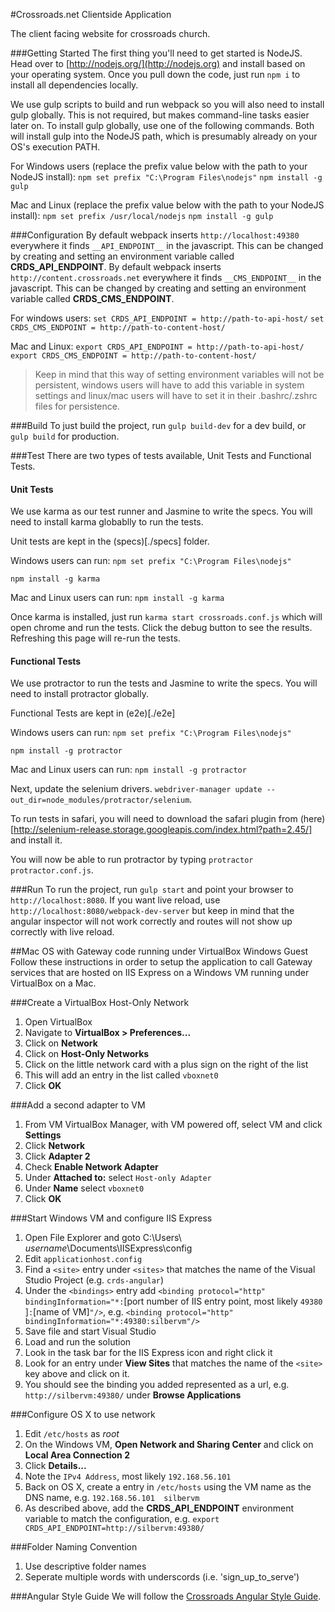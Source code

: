 #Crossroads.net Clientside Application

The client facing website for crossroads church. 

###Getting Started 
The first thing you'll need to get started is NodeJS. Head over to [http://nodejs.org/](http://nodejs.org) and install based on your operating system. Once you pull down the code, just run `npm i` to install all dependencies locally.

We use gulp scripts to build and run webpack so you will also need to install gulp globally.  This is not required, but makes command-line tasks easier later on.  To install gulp globally, use one of the following commands.  Both will install gulp into the NodeJS path, which is presumably already on your OS's execution PATH.

For Windows users (replace the prefix value below with the path to your NodeJS install):
``` npm set prefix "C:\Program Files\nodejs" ```
``` npm install -g gulp ```

Mac and Linux (replace the prefix value below with the path to your NodeJS install):
``` npm set prefix /usr/local/nodejs ```
``` npm install -g gulp ```

###Configuration
By default webpack inserts `http://localhost:49380` everywhere it finds `__API_ENDPOINT__` in the javascript. This can be changed by creating and setting an environment variable called **CRDS_API_ENDPOINT**. 
By default webpack inserts `http://content.crossroads.net` everywhere it finds `__CMS_ENDPOINT__` in the javascript. This can be changed by creating and setting an environment variable called **CRDS_CMS_ENDPOINT**. 

For windows users:
``` set CRDS_API_ENDPOINT = http://path-to-api-host/ ```
``` set CRDS_CMS_ENDPOINT = http://path-to-content-host/ ```

Mac and Linux:
``` export CRDS_API_ENDPOINT = http://path-to-api-host/ ```
``` export CRDS_CMS_ENDPOINT = http://path-to-content-host/ ```

>Keep in mind that this way of setting environment variables will not be persistent, windows users will have to add this variable in system settings and linux/mac users will have to set it in their .bashrc/.zshrc files for persistence. 

###Build
To just build the project, run `gulp build-dev` for a dev build, or `gulp build` for production.

###Test
There are two types of tests available, Unit Tests and Functional Tests. 
#### Unit Tests
We use karma as our test runner and Jasmine to write the specs. You will need to install karma globablly to run the tests. 

Unit tests are kept in the (specs)[./specs] folder.

Windows users can run:
``` npm set prefix "C:\Program Files\nodejs" ```

``` npm install -g karma ```

Mac and Linux users can run:
``` npm install -g karma ```

Once karma is installed, just run `karma start crossroads.conf.js` which will open chrome and run the tests. Click the debug button to see the results. Refreshing this page will re-run the tests.

#### Functional Tests
We use protractor to run the tests and Jasmine to write the specs. You will need to install protractor globally. 

Functional Tests are kept in (e2e)[./e2e]

Windows users can run:
``` npm set prefix "C:\Program Files\nodejs" ```

``` npm install -g protractor ```

Mac and Linux users can run:
``` npm install -g protractor ```

Next, update the selenium drivers. `webdriver-manager update --out_dir=node_modules/protractor/selenium`. 

To run tests in safari, you will need to download the safari plugin from (here)[http://selenium-release.storage.googleapis.com/index.html?path=2.45/] and install it.

You will now be able to run protractor by typing `protractor protractor.conf.js`. 



###Run
To run the project, run `gulp start` and point your browser to `http://localhost:8080`. If you want live reload, use `http://localhost:8080/webpack-dev-server` but keep in mind that the angular inspector will not work correctly and routes will not show up correctly with live reload. 

##Mac OS with Gateway code running under VirtualBox Windows Guest
Follow these instructions in order to setup the application to call Gateway services that are hosted on IIS Express on a Windows VM running under VirtualBox on a Mac.

###Create a VirtualBox Host-Only Network
1. Open VirtualBox
2. Navigate to **VirtualBox > Preferences...**
3. Click on **Network**
4. Click on **Host-Only Networks**
5. Click on the little network card with a plus sign on the right of the list
6. This will add an entry in the list called `vboxnet0`
7. Click **OK**

###Add a second adapter to VM
1. From VM VirtualBox Manager, with VM powered off, select VM and click **Settings**
2. Click **Network**
3. Click **Adapter 2**
4. Check **Enable Network Adapter**
5. Under **Attached to:** select `Host-only Adapter`
6. Under **Name** select `vboxnet0`
7. Click **OK**

###Start Windows VM and configure IIS Express
1. Open File Explorer and goto C:\Users\ *username*\Documents\IISExpress\config
2. Edit `applicationhost.config`
3. Find a `<site>` entry under `<sites>` that matches the name of the Visual Studio Project (e.g. `crds-angular`)
4. Under the `<bindings>` entry add `<binding protocol="http" bindingInformation="*:`[port number of IIS entry point, most likely `49380` ]`:`[name of VM]`"/>`, e.g. `<binding protocol="http" bindingInformation="*:49380:silbervm"/>`
5. Save file and start Visual Studio
6. Load and run the solution
7. Look in the task bar for the IIS Express icon and right click it
8. Look for an entry under **View Sites** that matches the name of the `<site>` key above and click on it.
9. You should see the binding you added represented as a url, e.g. `http://silbervm:49380/` under **Browse Applications**

###Configure OS X to use network
1. Edit `/etc/hosts` as *root*
2. On the Windows VM, **Open Network and Sharing Center** and click on **Local Area Connection 2**
3. Click **Details...**
4. Note the `IPv4 Address`, most likely `192.168.56.101`
5. Back on OS X, create a entry in `/etc/hosts` using the VM name as the DNS name, e.g. `192.168.56.101  silbervm`
6. As described above, add the **CRDS_API_ENDPOINT** environment variable to match the configuration, e.g. `export  CRDS_API_ENDPOINT=http://silbervm:49380/`

###Folder Naming Convention
1. Use descriptive folder names
2. Seperate multiple words with underscords (i.e. 'sign_up_to_serve')

###Angular Style Guide
We will follow the [Crossroads Angular Style Guide](https://github.com/crdschurch/angular-styleguide).
